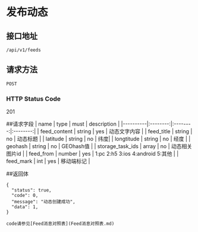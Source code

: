 # 发布动态

## 接口地址
```
/api/v1/feeds
```
## 请求方法
```
POST
```
### HTTP Status Code

201

##请求字段
| name     | type     | must     | description |
|----------|:--------:|:--------:|:--------:|
| feed_content  | string      | yes      | 动态文字内容 |
| feed_title | string   | no    | 动态标题 |
| latitude   | string     | no    | 纬度|
|	longtitude	| string	| no	| 经度	|
|	geohash	|	string	| no	| GEOhash值	|
|	storage_task_ids	| array	| no 	| 动态相关图片id	|
|	feed_from	| number	| yes | 1:pc 2:h5 3:ios 4:android 5:其他 |
|	feed_mark	| int	| yes | 移动端标记 |


##返回体
```json5
{
  "status": true,
  "code": 0,
  "message": "动态创建成功",
  "data": 1,
}
```
```
code请参见[Feed消息对照表](Feed消息对照表.md)
```

